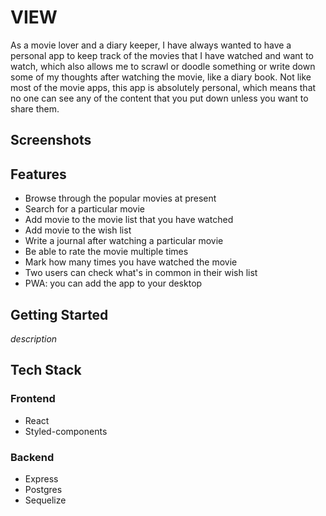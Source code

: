 # VIEW
As a movie lover and a diary keeper, I have always wanted to have a personal app to keep track of the movies that I have watched and want to watch, which also allows me to scrawl or doodle something or write down some of my thoughts after watching the movie, like a diary book. Not like most of the movie apps, this app is absolutely personal, which means that no one can see any of the content that you put down unless you want to share them. 

## Screenshots

## Features
* Browse through the popular movies at present
* Search for a particular movie
* Add movie to the movie list that you have watched
* Add movie to the wish list
* Write a journal after watching a particular movie
* Be able to rate the movie multiple times
* Mark how many times you have watched the movie
* Two users can check what's in common in their wish list
* PWA: you can add the app to your desktop

## Getting Started
_description_

## Tech Stack
### Frontend
* React 
* Styled-components


### Backend
* Express
* Postgres
* Sequelize




